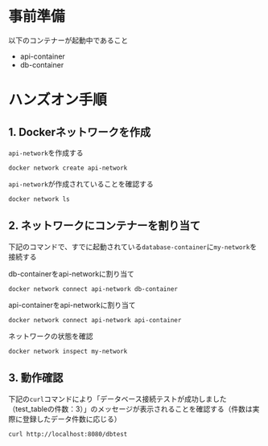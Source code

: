 # 事前準備
以下のコンテナーが起動中であること
- api-container
- db-container

# ハンズオン手順

## 1. Dockerネットワークを作成
`api-network`を作成する
```
docker network create api-network
```

`api-network`が作成されていることを確認する
```
docker network ls
```

## 2. ネットワークにコンテナーを割り当て
下記のコマンドで、すでに起動されている`database-container`に`my-network`を接続する

db-containerをapi-networkに割り当て
```
docker network connect api-network db-container
```

api-containerをapi-networkに割り当て
```
docker network connect api-network api-container
```

ネットワークの状態を確認
```
docker network inspect my-network
```

## 3. 動作確認
下記の`curl`コマンドにより「データベース接続テストが成功しました（test_tableの件数：3）」のメッセージが表示されることを確認する（件数は実際に登録したデータ件数に応じる）

```
curl http://localhost:8080/dbtest
```

